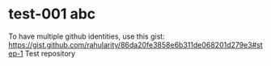 # test-001 abc
To have multiple github identities, use this gist: https://gist.github.com/rahularity/86da20fe3858e6b311de068201d279e3#step-1
Test repository
